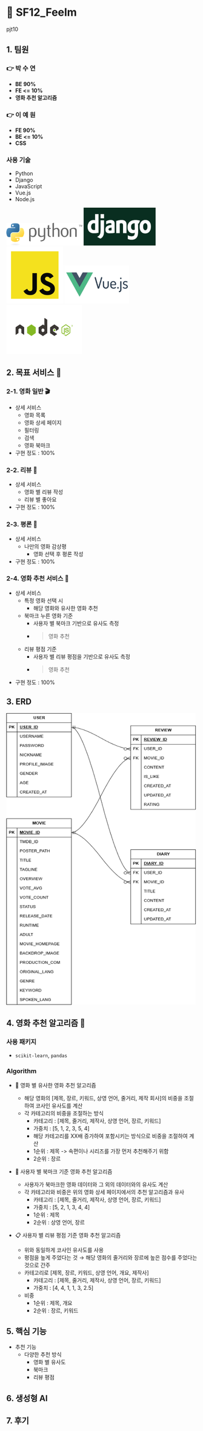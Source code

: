 # :scroll: SF12_Feelm
pjt10

## 1. 팀원 
### :point_right: __박 수 연__  
- __BE 90%__ 
- __FE <= 10%__
- __영화 추천 알고리즘__  

### :point_right: __이 예 원__
- __FE 90%__ 
- __BE <= 10%__
- __CSS__  

### 사용 기술
- Python 
- Django  
- JavaScript  
- Vue.js  
- Node.js  
<img src="pic/pngwing.com-1.png" width="200" height="60">
<img src="pic/django-logo-negative.png" width="190" height="100">  
<img src="pic/js2.png" width="150" height="150">
<img src="pic/vue.png" width="170" height="100">
<img src="pic/nodejs.png" width="200" height="130">


## 2. 목표 서비스 :dart:
### 2-1. 영화 일반 :clapper:
- 상세 서비스
    - 영화 목록 
    - 영화 상세 페이지
    - 필터링
    - 검색
    - 영화 북마크
- 구현 정도 : 100%
### 2-2. 리뷰 :memo:
- 상세 서비스
    - 영화 별 리뷰 작성
    - 리뷰 별 좋아요
- 구현 정도 : 100%
### 2-3. 평론 :newspaper:
- 상세 서비스
    - 나만의 영화 감상평
        - 영화 선택 후 평론 작성
- 구현 정도 : 100%
### 2-4. 영화 추천 서비스 :sparkler:
- 상세 서비스
    - 특정 영화 선택 시
        - 해당 영화와 유사한 영화 추천
    - 북마크 누른 영화 기준
        - 사용자 별 북마크 기반으로 유사도 측정
        - > 영화 추천
    - 리뷰 평점 기준
        - 사용자 별 리뷰 평점을 기반으로 유사도 측정
        - > 영화 추천
- 구현 정도 : 100%


## 3. ERD
<img src="pic/제목 없는 다이어그램.drawio.png" width="500" height="770">


## 4. 영화 추천 알고리즘 :sparkler:
### 사용 패키지
- `scikit-learn`, `pandas`
### Algorithm
- :movie_camera: 영화 별 유사한 영화 추천 알고리즘
    - 해당 영화의 [제목, 장르, 키워드, 상영 언어, 줄거리, 제작 회사]의 비중을 조절하여 코사인 유사도를 계산
    - 각 카테고리의 비중을 조절하는 방식
        - 카테고리 : [제목, 줄거리, 제작사, 상영 언어, 장르, 키워드]
        - 가중치 : [5, 1, 2, 3, 5, 4]
        - 해당 카테고리를 XX배 증가하여 포함시키는 방식으로 비중을 조절하여 계산
        - 1순위 : 제목 -> 속편이나 시리즈를 가장 먼저 추천해주기 위함
        - 2순위 : 장르

- :bookmark: 사용자 별 북마크 기준 영화 추천 알고리즘
  - 사용자가 북마크한 영화 데이터와 그 외의 데이터와의 유사도 계산
  - 각 카테고리와 비중은 위의 영화 상세 페이지에서의 추천 알고리즘과 유사
    - 카테고리 : [제목, 줄거리, 제작사, 상영 언어, 장르, 키워드]
    - 가중치 : [5, 2, 1, 3, 4, 4]
    - 1순위 : 제목
    - 2순위 : 상영 언어, 장르
- :clipboard: 사용자 별 리뷰 평점 기준 영화 추천 알고리즘
  - 위와 동일하게 코사인 유사도를 사용
  - 평점을 높게 주었다는 것 → 해당 영화의 줄거리와 장르에 높은 점수를 주었다는 것으로 간주
  - 카테고리로 [제목, 장르, 키워드, 상영 언어, 개요, 제작사]
    - 카테고리 : [제목, 줄거리, 제작사, 상영 언어, 장르, 키워드]
    - 가중치 : [4, 4, 1, 1, 3, 2.5]
  - 비중
    - 1순위 : 제목, 개요
    - 2순위 : 장르, 키워드


## 5. 핵심 기능
- 추천 기능
  - 다양한 추천 방식
    - 영화 별 유사도
    - 북마크
    - 리뷰 평점



## 6. 생성형 AI 

## 7. 후기